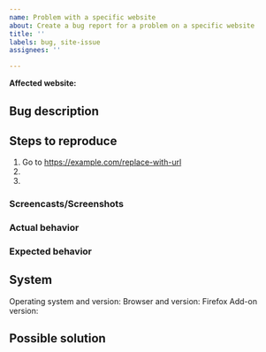```yaml
---
name: Problem with a specific website
about: Create a bug report for a problem on a specific website
title: ''
labels: bug, site-issue
assignees: ''

---
```


**Affected website:** 

## Bug description
<!-- A short summary of the issue. You can also explain how it affected you or explain some background of the story. -->

## Steps to reproduce
<!-- Describe what steps you did/can do to reproduce the problem. Also mention if it is not always reproducible. If applicable, add screenshots to help explain your problem. -->

1. Go to https://example.com/replace-with-url
2. 
3. 

### Screencasts/Screenshots
<!-- If you can record your steps that lead to the problem, please include a screencast (video of the steps) or, at least, a screenshot. -->

### Actual behavior
<!-- The behavior you experienced. Potentially also include the log shown in the browser console (F12). -->

### Expected behavior
<!-- A clear and concise description of what you expected to happen. -->

## System
<!-- Add some information about your system. You can omit values if you think they are really not necessary. -->

Operating system and version: 
Browser and version: Firefox 
Add-on version: 

## Possible solution
<!-- Add references to other issues/docs/websites here or look into the code to find the potential causes of the problem or how to fix it. Potential exceptions or screenshots of some debugging breakpoints can also be useful. Just omit this, if you don't know what to write here. If you already know a complete solution, obviously do write it here. -->
